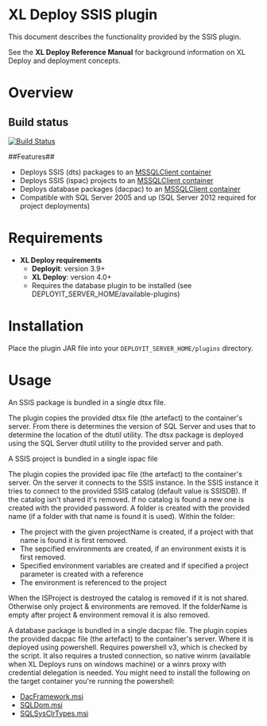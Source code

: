 # XL Deploy SSIS plugin #

This document describes the functionality provided by the SSIS plugin.

See the **XL Deploy Reference Manual** for background information on XL Deploy and deployment concepts.

# Overview #

## Build status ##

[![Build Status](https://travis-ci.org/xebialabs-community/xld-ssis-plugin.svg?branch=master)](https://travis-ci.org/xebialabs-community/xld-ssis-plugin)


##Features##

* Deploys SSIS (dts) packages to an [MSSQLClient container](http://docs.xebialabs.com/releases/latest/deployit/databasePluginManual.html#sqlmssqlclient "Database plugin documentation")
* Deploys SSIS (ispac) projects to an [MSSQLClient container](http://docs.xebialabs.com/releases/latest/deployit/databasePluginManual.html#sqlmssqlclient "Database plugin documentation")
* Deploys database packages (dacpac) to an [MSSQLClient container](http://docs.xebialabs.com/releases/latest/deployit/databasePluginManual.html#sqlmssqlclient "Database plugin documentation")
* Compatible with SQL Server 2005 and up (SQL Server 2012 required for project deployments)

# Requirements #

* **XL Deploy requirements**
	* **Deployit**: version 3.9+
	* **XL Deploy**: version 4.0+
	* Requires the database plugin to be installed (see DEPLOYIT_SERVER_HOME/available-plugins)

# Installation

Place the plugin JAR file into your `DEPLOYIT_SERVER_HOME/plugins` directory.

# Usage #

An SSIS package is bundled in a single dtsx file.

The plugin copies the provided dtsx file (the artefact) to the container's server. From there is determines the version of SQL Server and uses that to determine the location of the dtutil utility.
The dtsx package is deployed using the SQL Server dtutil utility to the provided server and path.

A SSIS project is bundled in a single ispac file

The plugin copies the provided ipac file (the artefact) to the container's server. On the server it connects to the SSIS instance. In the SSIS instance it tries to connect to the provided SSIS catalog (default value is SSISDB). If the catalog isn't shared it's removed. If no catalog is found a new one is created with the provided password. 
A folder is created with the provided name (if a folder with that name is found it is used). 
Within the folder:

* The project with the given projectName is created, if a project with that name is found it is first removed. 
* The sepcified environments are created, if an environment exists it is first removed.
* Specified environment variables are created and if specified a project parameter is created with a reference
* The environment is referenced to the project

When the ISProject is destroyed the catalog is removed if it is not shared. Otherwise only project & environments are removed. If the folderName is empty after project & environment removal it is also removed.

A database package is bundled in a single dacpac file.
The plugin copies the provided dacpac file (the artefact) to the container's server. Where it is deployed using powershell. Requires powershell v3, which is checked by the script. It also requires a trusted connection, so native winrm (available when XL Deploys runs on windows machine) or a winrs proxy with credential delegation is needed.
You might need to install the following on the target container you're running the powershell:

* [DacFramework.msi](https://www.microsoft.com/en-us/download/details.aspx?id=42293)
* [SQLDom.msi](https://www.microsoft.com/en-us/download/details.aspx?id=42295)
* [SQLSysClrTypes.msi](https://www.microsoft.com/en-us/download/details.aspx?id=42295)
